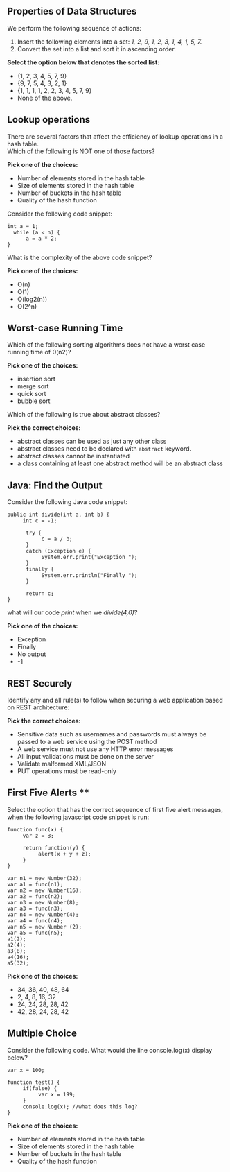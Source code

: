 ## Properties of Data Structures ##

We perform the following sequence of actions:  
 1. Insert the following elements into a set: *1, 2, 9, 1, 2, 3, 1, 4, 1, 5, 7.*  
2. Convert the set into a list and sort it in ascending order.  
 
**Select the option below that denotes the sorted list:**  

* {1, 2, 3, 4, 5, 7, 9}
* {9, 7, 5, 4, 3, 2, 1}
* {1, 1, 1, 1, 2, 2, 3, 4, 5, 7, 9}
* None of the above.

## Lookup operations ##

There are several factors that affect the efficiency of lookup operations in a hash table.  
Which of the following is NOT one of those factors?  

**Pick one of the choices:**  

* Number of elements stored in the hash table 
* Size of elements stored in the hash table 
* Number of buckets in the hash table
* Quality of the hash function
  
  
Consider the following code snippet:
```
int a = 1;
  while (a < n) {
      a = a * 2;
}
```
What is the complexity of the above code snippet?

**Pick one of the choices:**  

* O(n)
* O(1)
* O(log2(n))
* O(2^n)

## Worst-case Running Time ##

Which of the following sorting algorithms does not have a worst case running time of 0(n2)?

**Pick one of the choices:**  

* insertion sort
* merge sort
* quick sort
* bubble sort

Which of the following is true about abstract classes?

**Pick the correct choices:**  

* abstract classes can be used as just any other class
* abstract classes need to be declared with `abstract` keyword. 
* abstract classes cannot be instantiated
* a class containing at least one abstract method will be an abstract class

## Java: Find the Output ##

Consider the following Java code snippet:
```
public int divide(int a, int b) {
     int c = -1;
 
      try {
           c = a / b;
      }
      catch (Exception e) {
           System.err.print("Exception ");
      }
      finally {
           System.err.println("Finally ");
      }
      
      return c;
}
```

what will our code *print* when we *divide(4,0)*?

**Pick one of the choices:**  

* Exception
* Finally
* No output
* -1

## REST Securely ##

Identify any and all rule(s) to follow when securing a web application based on REST
architecture:

**Pick the correct choices:**  

* Sensitive data such as usernames and passwords must always be passed to a web service using the POST method
* A web service must not use any HTTP error messages
* All input validations must be done on the server
* Validate malformed XML/JSON
* PUT operations must be read-only

## First Five Alerts **

Select the option that has the correct sequence of first five alert messages, when the following javascript code snippet is run:
```
function func(x) { 
     var z = 8;

     return function(y) { 
          alert(x + y + z);
     }
}

var n1 = new Number(32);
var a1 = func(n1);
var n2 = new Number(16);
var a2 = func(n2);
var n3 = new Number(8);
var a3 = func(n3);
var n4 = new Number(4);
var a4 = func(n4);
var n5 = new Number (2);
var a5 = func(n5);
a1(2);
a2(4);
a3(8);
a4(16);
a5(32);
```
**Pick one of the choices:**  

* 34, 36, 40, 48, 64
* 2, 4, 8, 16, 32
* 24, 24, 28, 28, 42
* 42, 28, 24, 28, 42

## Multiple Choice ##

Consider the following code. What would the line console.log(x) display below?

```
var x = 100;

function test() {
     if(false) {
          var x = 199; 
     }
     console.log(x); //what does this log?
}
```
 

**Pick one of the choices:**  

* Number of elements stored in the hash table 
* Size of elements stored in the hash table 
* Number of buckets in the hash table
* Quality of the hash function
